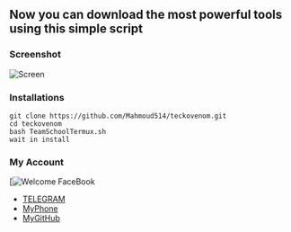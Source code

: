 ## Now you can download the most powerful tools using this simple script
### Screenshot
![Screen](http://www.m9c.net/uploads/15648511011.png)
### Installations
```
git clone https://github.com/Mahmoud514/teckovenom.git
cd teckovenom
bash TeamSchoolTermux.sh
wait in install
```
### My Account
[![Welcome FaceBook](https://facebook.com)
* [TELEGRAM](@Ananym0us)
* [MyPhone](201062884365)
* [MyGitHub](https://github.com/Mahmoud514)
